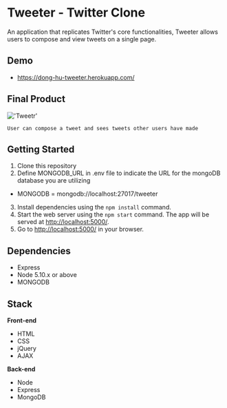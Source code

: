 # Tweeter - Twitter Clone

​An application that replicates Twitter's core functionalities, Tweeter allows users to compose and view tweets on a single page.

## Demo
* https://dong-hu-tweeter.herokuapp.com/

## Final Product
!['Tweetr'](./assets/tweeter.gif)
```
User can compose a tweet and sees tweets other users have made
```

## Getting Started

1. Clone this repository
2. Define MONGODB_URL in .env file to indicate the URL for the mongoDB database you are utilizing
* MONGODB = mongodb://localhost:27017/tweeter
3. Install dependencies using the `npm install` command.
4. Start the web server using the `npm start` command. The app will be served at <http://localhost:5000/>.
5. Go to <http://localhost:5000/> in your browser.

## Dependencies

* Express
* Node 5.10.x or above
* MONGODB

## Stack

**Front-end**
* HTML
* CSS
* jQuery
* AJAX

**Back-end**
* Node
* Express
* MongoDB
